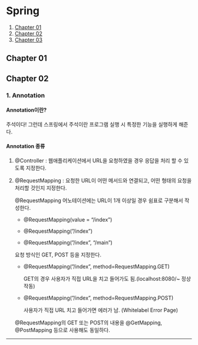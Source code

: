 # Spring

1. [Chapter 01](#Chapter01)
2. [Chapter 02](#Chapter02)
3. [Chapter 03](#Chapter03)



## Chapter 01
###



## Chapter 02
### 1. Annotation
#### Annotation이란?
주석이다! 그런데 스프링에서 주석이란 프로그램 실행 시 특정한 기능을 실행하게 해준다.

#### Annotation 종류
1. @Controller : 웹애플리케이션에서 URL을 요청하였을 경우 응답을 처리 할 수 있도록 지정한다.
2. @RequestMapping : 요청한 URL이 어떤 메서드와 연결되고, 어떤 형태의 요청을 처리할 것인지 지정한다.

   @RequestMapping 어노테이션에는 URL이 1개 이상일 경우 쉼표로 구분해서 작성한다.

   - @RequestMapping(value = “/index”)

   - @RequestMapping(”/index”)

   - @RequestMapping(”/index”, “/main”)

   요청 방식인 GET, POST 등을 지정한다.

    - @RequestMapping(”/index”, method=RequestMapping.GET)

      GET의 경우 사용자가 직접 URL을 치고 들어가도 됨.(localhost:8080/~ 정상 작동)

    - @RequestMapping(”/index”, method=RequestMapping.POST)

      사용자가 직접 URL 치고 들어가면 에러가 남. (Whitelabel Error Page)

    @RequestMapping의 GET 또는 POST의 내용을 @GetMapping, @PostMapping 등으로 사용해도 동일하다.


---

